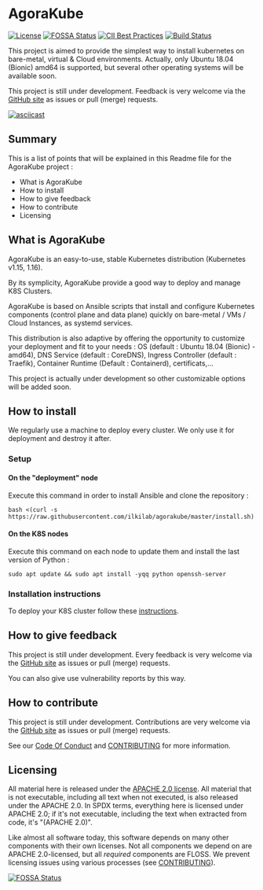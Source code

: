 # AgoraKube

[![License](https://img.shields.io/badge/License-Apache%202.0-blue.svg)](https://opensource.org/licenses/Apache-2.0)
[![FOSSA Status](https://app.fossa.com/api/projects/git%2Bgithub.com%2Filkilab%2Fagorakube.svg?type=shield)](https://app.fossa.com/projects/git%2Bgithub.com%2Filkilab%2Fagorakube?ref=badge_shield)
[![CII Best Practices](https://bestpractices.coreinfrastructure.org/projects/3104/badge)](https://bestpractices.coreinfrastructure.org/projects/3104)
[![Build Status](https://travis-ci.org/ilkilab/agorakube.svg?branch=master)](https://travis-ci.org/ilkilab/agorakube)



This project is aimed to provide the simplest way to install kubernetes on bare-metal, virtual & Cloud environments.
Actually, only Ubuntu 18.04 (Bionic) amd64 is supported, but several other operating systems will be available soon.


This project is still under development. 
Feedback is very welcome via the
[GitHub site](https://github.com/ilkilab/agorakube)
as issues or pull (merge) requests.


[![asciicast](https://asciinema.org/a/q57CRgY3PwbFpZzonkK8b15Pm.svg)](https://asciinema.org/a/q57CRgY3PwbFpZzonkK8b15Pm)

## Summary

This is a list of points that will be explained in this Readme file for the AgoraKube project :

- What is AgoraKube
- How to install
- How to give feedback
- How to contribute
- Licensing

## What is AgoraKube

AgoraKube is an easy-to-use, stable Kubernetes distribution (Kubernetes v1.15, 1.16).

By its symplicity, AgoraKube provide a good way to deploy and manage K8S Clusters.

AgoraKube is based on Ansible scripts that install and configure Kubernetes components (control plane and data plane) quickly on bare-metal / VMs / Cloud Instances, as systemd services.

This distribution is also adaptive by offering the opportunity to customize your deployment and fit to your needs : OS (default : Ubuntu 18.04 (Bionic) - amd64), DNS Service (default : CoreDNS), Ingress Controller (default : Traefik), Container Runtime (Default : Containerd), certificats,...

This project is actually under development so other customizable options will be added soon.

## How to install

We regularly use a machine to deploy every cluster. We only use it for deployment and destroy it after.

### Setup

#### On the "deployment" node
Execute this command in order to install Ansible and clone the repository :
```
bash <(curl -s https://raw.githubusercontent.com/ilkilab/agorakube/master/install.sh)
```
#### On the K8S nodes
Execute this command on each node to update them and install the last version of Python : 
```
sudo apt update && sudo apt install -yqq python openssh-server
```

### Installation instructions

To deploy your K8S cluster follow these [instructions](docs/instructions.md).

## How to give feedback

This project is still under development. 
Every feedback is very welcome via the
[GitHub site](https://github.com/ilkilab/agorakube)
as issues or pull (merge) requests.

You can also give use vulnerability reports by this way.
## How to contribute

This project is still under development. 
Contributions are very welcome via the
[GitHub site](https://github.com/ilkilab/agorakube)
as issues or pull (merge) requests.

See our [Code Of Conduct](https://github.com/ilkilab/agorakube/blob/master/CODE_OF_CONDUCT.md) and [CONTRIBUTING](https://github.com/ilkilab/agorakube/blob/master/docs/CONTRIBUTING.md) for more information.

## Licensing

All material here is released under the [APACHE 2.0 license](./LICENSE).
All material that is not executable, including all text when not executed,
is also released under the APACHE 2.0.
In SPDX terms, everything here is licensed under APACHE 2.0;
if it's not executable, including the text when extracted from code, it's
"(APACHE 2.0)".

Like almost all software today, this software depends on many
other components with their own licenses.
Not all components we depend on are APACHE 2.0-licensed, but all
*required* components are FLOSS. We prevent licensing issues
using various processes (see [CONTRIBUTING](./docs/CONTRIBUTING.md)).


[![FOSSA Status](https://app.fossa.io/api/projects/git%2Bgithub.com%2Filkilab%2Fagorakube.svg?type=large)](https://app.fossa.io/projects/git%2Bgithub.com%2Filkilab%2Fagorakube?ref=badge_large)

